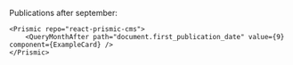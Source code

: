 Publications after september:

    <Prismic repo="react-prismic-cms">
        <QueryMonthAfter path="document.first_publication_date" value={9} component={ExampleCard} />
    </Prismic>
